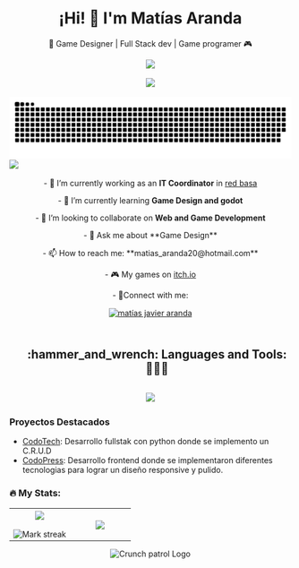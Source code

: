<h1 align="center">¡Hi! 👋 I'm <b>Matías Aranda</b></h1>
<p align="center">🚀 Game Designer | Full Stack dev | Game programer 🎮</p>

<p align="center">
  <img src=https://github.com/dest3/dest3/assets/21976463/7893b11c-890a-482a-9ffa-63384027c578>
</p>

<p align="center">
  <img src="https://user-images.githubusercontent.com/73097560/115834477-dbab4500-a447-11eb-908a-139a6edaec5c.gif">
</p>

<div align="center">
  <a href="">
    <img src="https://github.com/1999AZZAR/1999AZZAR/blob/readme/resources/img/grid-snake.svg" alt="snake">
  </a>
</div>

<img src="https://user-images.githubusercontent.com/73097560/115834477-dbab4500-a447-11eb-908a-139a6edaec5c.gif">


<p align="center"> - 🔭 I’m currently working as an <b>IT Coordinator</b> in <a href = https://redbasa.com.ar/> red basa</a> </p>

<p align="center"> - 🌱 I’m currently learning <b>Game Design and godot</b></p>

<p align="center"> - 👯 I’m looking to collaborate on <b>Web and Game Development</b></p>

<p align="center"> - 💬 Ask me about **Game Design**</p>

<p align="center"> - 📫 How to reach me: **matias_aranda20@hotmail.com**</p>

<p align="center"> - 🎮 My games on <a href= https://dest-er.itch.io/> itch.io </a></p>
<p align="center"> - 💌Connect with me:</p>
<p align="center">
<a href="https://www.linkedin.com/in/mat%C3%ADas-javier-aranda-30498a169/" target="blank"><img align="center" src="https://raw.githubusercontent.com/rahuldkjain/github-profile-readme-generator/master/src/images/icons/Social/linked-in-alt.svg" alt="matías javier aranda" height="30" width="40" /></a>
</p>

</p>

### 

<!-- Título sin borde inferior -->
<div id="user-content-toc">
  <ul align="center">
    <summary><h2 style="display: inline-block">:hammer_and_wrench: Languages and Tools: 👨🏻‍💻</h2></summary>
  </ul>
</div>
<!-- Iconos de la pila tecnológica -->
<p align="center">
  <a href="https://skillicons.dev">
    <img src="https://skillicons.dev/icons?i=git,github,aws,css,docker,flask,html,js,linux,sqlite,py,godot,netlify,vscode&perline=14" />
  </a>
</p>


### Proyectos Destacados

- [CodoTech](https://github.com/dest3/CodoTech): Desarrollo fullstak con python donde se implemento un C.R.U.D 
- [CodoPress](https://github.com/dest3/CodoPress): Desarrollo frontend donde se implementaron diferentes tecnologias para lograr un diseño responsive y pulido.


### :fire: My Stats:

 <!-- Estadísticas y Trofeos (inicio) -->
<p align="center">
  <!-- Estadísticas (inicio) -->
  <table align="center">
    <tr border="none">
      <td width="50%" align="center">
        <img align="center" src="https://github-readme-stats.vercel.app/api?username=dest3&theme=dark&show_icons=true&count_private=true" />
        <br/><br/>
        <img title="🔥 Get streak stats for your profile at git.io/streak-stats" alt="Mark streak" src="https://github-readme-streak-stats.herokuapp.com/?user=dest3&theme=dark&hide_border=false" />
      </td>
      <td width="50%" align="center">
        <img align="center" src="https://github-readme-stats.anuraghazra1.vercel.app/api/top-langs/?username=dest3&theme=dark&hide_border=false&no-bg=true&no-frame=true&langs_count=10"/>
      </td>
    </tr>
  </table>
  <!-- Estadísticas (fin) -->
</p>
<!-- Estadísticas y Trofeos (fin) -->
<p align="center">
  <img alt="Crunch patrol Logo" width="500" height="500"  src="https://github.com/dest3/dest3/assets/21976463/8116695f-be9b-4ab8-9247-6fda5f90d8ed" >
</p>


